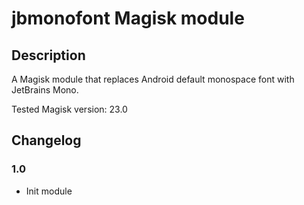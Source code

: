 # jbmonofont Magisk module

## Description
A Magisk module that replaces Android default monospace font with JetBrains Mono.

Tested Magisk version: 23.0

## Changelog
### 1.0
- Init module
